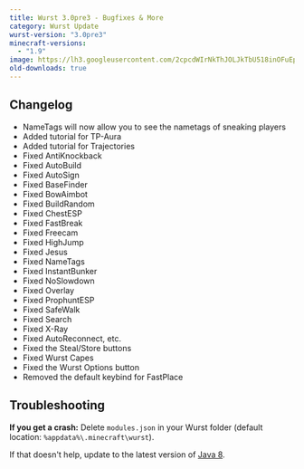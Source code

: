 ```yaml
---
title: Wurst 3.0pre3 - Bugfixes & More
category: Wurst Update
wurst-version: "3.0pre3"
minecraft-versions:
  - "1.9"
image: https://lh3.googleusercontent.com/2cpcdWIrNkThJOLJkTbU518inOFuEpzNqP15l-k_8duBVZWxaVsmu3Kzfd77R0yLbY8J3s_Z1BmWPrdBrlC8FGwS3Bpk1HqWYJZ3qOaYEq_PCNb_GaA-bt37t70UNYG4QJ3bQG1g8sLrpLXIziT6GM0m27i6nqgePImbAmM1tbYqdZxH71CFuoQ3buO7MmnjGi_Qy8gh74qe1AT099Y37AOY0MMwotWnWIj7G4vFPd6EPRSF6-DOPod0q3xAqvkaxdNLgsjdJKNNe8JHcMF--WuYNhVjupqIvxEgpJOyWSt37172tJMKp2TChwIiTzOZFbbAsHZ-RTMqK0cEdncpS78-Nw2xTvgIcGWhLH3QOkf_nvZjgS8vtG9qHh0fg_G20LQY1C-a52p-b4qk-3xWsNWttcy06LoLD-3vdNOPorIJJ_CRfOHCWAxyxCT8F_SrCdNK6HV_8i4weq0TkecRwuEj51G6_X7fmIiqx53j602FDBVsEfcR5tHTQA40MvXgolQQkaXZEcTKmz66liRKqlTXI8y3d3yl04JcRR6yitVkWo0vq8ZkO0TA01DotydcxvYBQ_XR619778rqcBxpm4ca9oZ5mqZKT2q-MLAEAlp8uToO=w1280-h720-no
old-downloads: true
---
```

## Changelog
- NameTags will now allow you to see the nametags of sneaking players
- Added tutorial for TP-Aura
- Added tutorial for Trajectories
- Fixed AntiKnockback
- Fixed AutoBuild
- Fixed AutoSign
- Fixed BaseFinder
- Fixed BowAimbot
- Fixed BuildRandom
- Fixed ChestESP
- Fixed FastBreak
- Fixed Freecam
- Fixed HighJump
- Fixed Jesus
- Fixed NameTags
- Fixed InstantBunker
- Fixed NoSlowdown
- Fixed Overlay
- Fixed ProphuntESP
- Fixed SafeWalk
- Fixed Search
- Fixed X-Ray
- Fixed AutoReconnect, etc.
- Fixed the Steal/Store buttons
- Fixed Wurst Capes
- Fixed the Wurst Options button
- Removed the default keybind for FastPlace

## Troubleshooting
**If you get a crash:**
Delete `modules.json` in your Wurst folder (default location: `%appdata%\.minecraft\wurst`).

If that doesn't help, update to the latest version of [Java 8](https://java.com/download).
